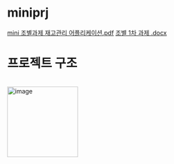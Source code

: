 # miniprj

[mini 조별과제 재고관리 어플리케이션.pdf](https://github.com/gaekobalding/miniprj/files/14881980/2.pdf)
[조별 1차 과제 .docx](https://github.com/gaekobalding/miniprj/files/14881982/1.2._.1.docx)

<h1>프로젝트 구조</h1><br>
<img width="163" alt="image" src="https://github.com/user-attachments/assets/e04c4c27-8e83-481b-80fe-420300407a99">
